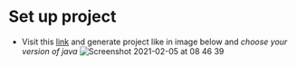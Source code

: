 # Set up project
* Visit this [link](https://start.spring.io) and generate project like in image below and *choose your version of java*
![Screenshot 2021-02-05 at 08 46 39](https://user-images.githubusercontent.com/53497782/107004568-c6027980-678e-11eb-8c0e-206ad63b27bf.png)
